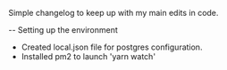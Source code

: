 Simple changelog to keep up with my main edits in code.

-- Setting up the environment
* Created local.json file for postgres configuration.
* Installed pm2 to launch 'yarn watch'
